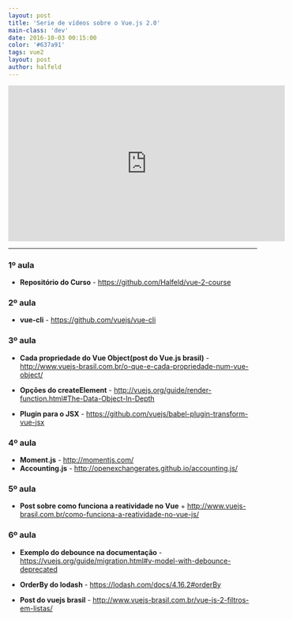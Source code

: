```yaml
---
layout: post
title: 'Serie de vídeos sobre o Vue.js 2.0'
main-class: 'dev'
date: 2016-10-03 00:15:00 
color: '#637a91'
tags: vue2
layout: post
author: halfeld
---
```


<iframe width="560" height="315" src="https://www.youtube.com/embed/zp8JIDNiAS4?list=PLFtCenSt_W2Fxgh1fjjwXK20qg2MdC2wp" frameborder="0" allowfullscreen></iframe>

---

### 1º aula

+ **Repositório do Curso** - https://github.com/Halfeld/vue-2-course

### 2º aula

+ **vue-cli** - https://github.com/vuejs/vue-cli

### 3º aula

+ **Cada propriedade do Vue Object(post do Vue.js brasil)** - http://www.vuejs-brasil.com.br/o-que-e-cada-propriedade-num-vue-object/

+ **Opções do createElement** - http://vuejs.org/guide/render-function.html#The-Data-Object-In-Depth

+ **Plugin para o JSX** - https://github.com/vuejs/babel-plugin-transform-vue-jsx

### 4º aula

+ **Moment.js** -  http://momentjs.com/
+ **Accounting.js** - http://openexchangerates.github.io/accounting.js/

### 5º aula

+ **Post sobre como funciona a reatividade no Vue** + http://www.vuejs-brasil.com.br/como-funciona-a-reatividade-no-vue-js/

### 6º aula

+ **Exemplo do debounce na documentação** - https://vuejs.org/guide/migration.html#v-model-with-debounce-deprecated

+ **OrderBy do lodash** - https://lodash.com/docs/4.16.2#orderBy

+ **Post do vuejs brasil** - http://www.vuejs-brasil.com.br/vue-js-2-filtros-em-listas/
